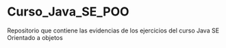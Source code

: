 # Curso_Java_SE_POO
Repositorio que contiene las evidencias de los ejercicios del curso Java SE Orientado a objetos

